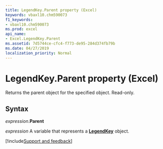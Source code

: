 ```yaml
---
title: LegendKey.Parent property (Excel)
keywords: vbaxl10.chm590073
f1_keywords:
- vbaxl10.chm590073
ms.prod: excel
api_name:
- Excel.LegendKey.Parent
ms.assetid: 7d5744ce-cfc4-f773-de95-284d374fb79b
ms.date: 04/27/2019
localization_priority: Normal
---
```



# LegendKey.Parent property (Excel)

Returns the parent object for the specified object. Read-only.


## Syntax

_expression_.**Parent**

_expression_ A variable that represents a **[LegendKey](excel.legendkey(object).md)** object.




[!include[Support and feedback](~/includes/feedback-boilerplate.md)]